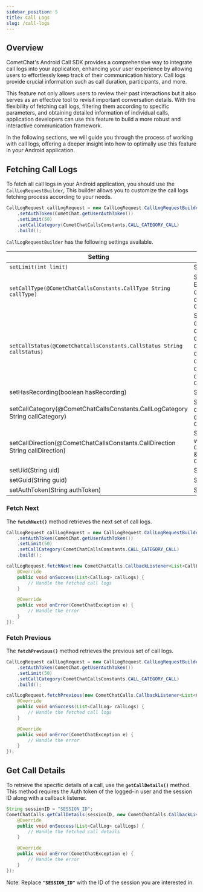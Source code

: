 ```yaml
---
sidebar_position: 5
title: Call Logs
slug: /call-logs
---
```


## Overview

CometChat's Android Call SDK provides a comprehensive way to integrate call logs into your application, enhancing your user experience by allowing users to effortlessly keep track of their communication history. Call logs provide crucial information such as call duration, participants, and more.

This feature not only allows users to review their past interactions but it also serves as an effective tool to revisit important conversation details. With the flexibility of fetching call logs, filtering them according to specific parameters, and obtaining detailed information of individual calls, application developers can use this feature to build a more robust and interactive communication framework.

In the following sections, we will guide you through the process of working with call logs, offering a deeper insight into how to optimally use this feature in your Android application.

## Fetching Call Logs

To fetch all call logs in your Android application, you should use the `CallLogRequestBuilder`, This builder allows you to customize the call logs fetching process according to your needs.

```java
CallLogRequest callLogRequest = new CallLogRequest.CallLogRequestBuilder()
    .setAuthToken(CometChat.getUserAuthToken())
    .setLimit(50)
    .setCallCategory(CometChatCallsConstants.CALL_CATEGORY_CALL)
    .build();
```

`CallLogRequestBuilder` has the following settings available.

| Setting                                                                       | Description                                                                                                                                                                                                                                                                                                                                                                                                                                                                                                                                                                                       |
| ----------------------------------------------------------------------------- | ------------------------------------------------------------------------------------------------------------------------------------------------------------------------------------------------------------------------------------------------------------------------------------------------------------------------------------------------------------------------------------------------------------------------------------------------------------------------------------------------------------------------------------------------------------------------------------------------- |
| `setLimit(int limit)`                                                         | Specifies the number of call logs to fetch.                                                                                                                                                                                                                                                                                                                                                                                                                                                                                                                                                       |
| `setCallType(@CometChatCallsConstants.CallType String callType)`              | Sets the type of calls to fetch (audio or video). It accepts `CallType` Enum with following values `CometChatCallsConstants.CallType.CALL_TYPE_VIDEO`, `CometChatCallsConstants.CallType.CALL_TYPE_AUDIO` & `CometChatCallsConstants.CallType.CALL_TYPE_AUDIO_VIDEO`                                                                                                                                                                                                                                                                                                                              |
| `setCallStatus(@CometChatCallsConstants.CallStatus String callStatus)`        | Sets the status of calls to fetch (initiated, ongoing, etc.). It accepts `CallStatus` Enum with following values `CometChatCallsConstants.CallStatus.CALL_STATUS_ONGOING`, `CometChatCallsConstants.CallStatus.CALL_STATUS_BUSY`, `CometChatCallsConstants.CallStatus.CALL_STATUS_REJECTED`, `CometChatCallsConstants.CallStatus.CALL_STATUS_CANCELLED`, `CometChatCallsConstants.CallStatus.CALL_STATUS_ENDED`, `CometChatCallsConstants.CallStatus.CALL_STATUS_MISSED`, `CometChatCallsConstants.CallStatus.CALL_STATUS_INITIATED`, `CometChatCallsConstants.CallStatus.CALL_STATUS_UNANSWERED` |
| setHasRecording(boolean hasRecording)                                         | Sets whether to fetch calls that have recordings.                                                                                                                                                                                                                                                                                                                                                                                                                                                                                                                                                 |
| setCallCategory(@CometChatCallsConstants.CallLogCategory String callCategory) | Sets the category of calls to fetch (call or meet). It accepts `CallLogCategory` Enum with following values `CometChatCallsConstants.CallLogCategory.CALL_CATEGORY_CALL` & `CometChatCallsConstants.CallLogCategory.CALL_CATEGORY_MEET`                                                                                                                                                                                                                                                                                                                                                           |
| setCallDirection(@CometChatCallsConstants.CallDirection String callDirection) | Sets the direction of calls to fetch. It accepts `CallDirection` Enum with following values `CometChatCallsConstants.CallDirection.CALL_DIRECTION_INCOMING` & `CometChatCallsConstants.CallDirection.CALL_DIRECTION_OUTGOING`                                                                                                                                                                                                                                                                                                                                                                     |
| setUid(String uid)                                                            | Sets the UID of the user whose call logs to fetch.                                                                                                                                                                                                                                                                                                                                                                                                                                                                                                                                                |
| setGuid(String guid)                                                          | Sets the GUID of the user whose call logs to fetch.                                                                                                                                                                                                                                                                                                                                                                                                                                                                                                                                               |
| setAuthToken(String authToken)                                                | Sets the Auth token of the logged-in user.                                                                                                                                                                                                                                                                                                                                                                                                                                                                                                                                                        |

### Fetch Next

The **`fetchNext()`** method retrieves the next set of call logs.

```java
CallLogRequest callLogRequest = new CallLogRequest.CallLogRequestBuilder()
    .setAuthToken(CometChat.getUserAuthToken())
    .setLimit(50)
    .setCallCategory(CometChatCallsConstants.CALL_CATEGORY_CALL)
    .build();

callLogRequest.fetchNext(new CometChatCalls.CallbackListener<List<CallLog>>() {
    @Override
    public void onSuccess(List<CallLog> callLogs) {
        // Handle the fetched call logs
    }

    @Override
    public void onError(CometChatException e) {
        // Handle the error
    }
});
```

### Fetch Previous

The **`fetchPrevious()`** method retrieves the previous set of call logs.

```java
CallLogRequest callLogRequest = new CallLogRequest.CallLogRequestBuilder()
    .setAuthToken(CometChat.getUserAuthToken())
    .setLimit(50)
    .setCallCategory(CometChatCallsConstants.CALL_CATEGORY_CALL)
    .build();

callLogRequest.fetchPrevious(new CometChatCalls.CallbackListener<List<CallLog>>() {
    @Override
    public void onSuccess(List<CallLog> callLogs) {
        // Handle the fetched call logs
    }

    @Override
    public void onError(CometChatException e) {
        // Handle the error
    }
});
```

## Get Call Details

To retrieve the specific details of a call, use the **`getCallDetails()`** method. This method requires the Auth token of the logged-in user and the session ID along with a callback listener.

```java
String sessionID = "SESSION_ID";
CometChatCalls.getCallDetails(sessionID, new CometChatCalls.CallbackListener<List<CallLog>>() {
    @Override
    public void onSuccess(List<CallLog> callLogs) {
        // Handle the fetched call details
    }

    @Override
    public void onError(CometChatException e) {
        // Handle the error
    }
});
```

Note: Replace **`"SESSION_ID"`** with the ID of the session you are interested in.
